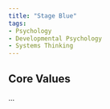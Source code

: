 ```yaml
---
title: "Stage Blue"
tags:
- Psychology
- Developmental Psychology
- Systems Thinking
---
```


## Core Values

...

